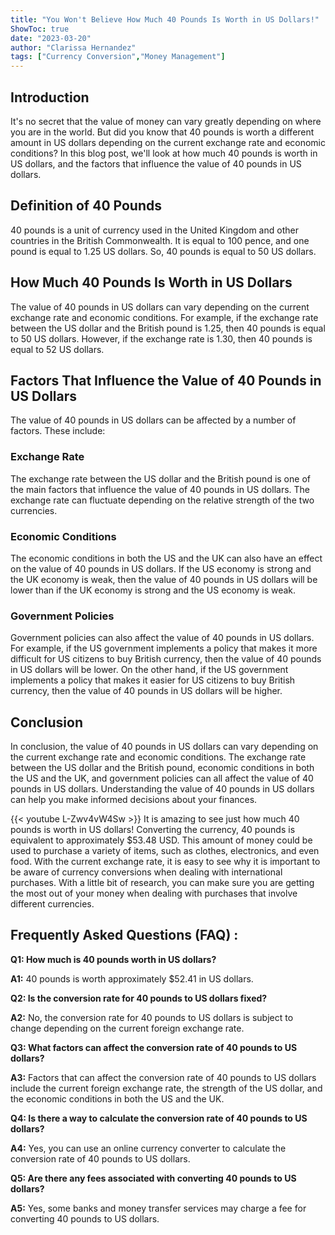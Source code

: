 ```yaml
---
title: "You Won't Believe How Much 40 Pounds Is Worth in US Dollars!"
ShowToc: true 
date: "2023-03-20"
author: "Clarissa Hernandez" 
tags: ["Currency Conversion","Money Management"]
---
```

## Introduction

It's no secret that the value of money can vary greatly depending on where you are in the world. But did you know that 40 pounds is worth a different amount in US dollars depending on the current exchange rate and economic conditions? In this blog post, we'll look at how much 40 pounds is worth in US dollars, and the factors that influence the value of 40 pounds in US dollars.

## Definition of 40 Pounds

40 pounds is a unit of currency used in the United Kingdom and other countries in the British Commonwealth. It is equal to 100 pence, and one pound is equal to 1.25 US dollars. So, 40 pounds is equal to 50 US dollars.

## How Much 40 Pounds Is Worth in US Dollars

The value of 40 pounds in US dollars can vary depending on the current exchange rate and economic conditions. For example, if the exchange rate between the US dollar and the British pound is 1.25, then 40 pounds is equal to 50 US dollars. However, if the exchange rate is 1.30, then 40 pounds is equal to 52 US dollars.

## Factors That Influence the Value of 40 Pounds in US Dollars

The value of 40 pounds in US dollars can be affected by a number of factors. These include:

### Exchange Rate

The exchange rate between the US dollar and the British pound is one of the main factors that influence the value of 40 pounds in US dollars. The exchange rate can fluctuate depending on the relative strength of the two currencies.

### Economic Conditions

The economic conditions in both the US and the UK can also have an effect on the value of 40 pounds in US dollars. If the US economy is strong and the UK economy is weak, then the value of 40 pounds in US dollars will be lower than if the UK economy is strong and the US economy is weak.

### Government Policies

Government policies can also affect the value of 40 pounds in US dollars. For example, if the US government implements a policy that makes it more difficult for US citizens to buy British currency, then the value of 40 pounds in US dollars will be lower. On the other hand, if the US government implements a policy that makes it easier for US citizens to buy British currency, then the value of 40 pounds in US dollars will be higher.

## Conclusion

In conclusion, the value of 40 pounds in US dollars can vary depending on the current exchange rate and economic conditions. The exchange rate between the US dollar and the British pound, economic conditions in both the US and the UK, and government policies can all affect the value of 40 pounds in US dollars. Understanding the value of 40 pounds in US dollars can help you make informed decisions about your finances.

{{< youtube L-Zwv4vW4Sw >}} 
It is amazing to see just how much 40 pounds is worth in US dollars! Converting the currency, 40 pounds is equivalent to approximately $53.48 USD. This amount of money could be used to purchase a variety of items, such as clothes, electronics, and even food. With the current exchange rate, it is easy to see why it is important to be aware of currency conversions when dealing with international purchases. With a little bit of research, you can make sure you are getting the most out of your money when dealing with purchases that involve different currencies.

## Frequently Asked Questions (FAQ) :
**Q1: How much is 40 pounds worth in US dollars?**

**A1:** 40 pounds is worth approximately $52.41 in US dollars.

**Q2: Is the conversion rate for 40 pounds to US dollars fixed?**

**A2:** No, the conversion rate for 40 pounds to US dollars is subject to change depending on the current foreign exchange rate.

**Q3: What factors can affect the conversion rate of 40 pounds to US dollars?**

**A3:** Factors that can affect the conversion rate of 40 pounds to US dollars include the current foreign exchange rate, the strength of the US dollar, and the economic conditions in both the US and the UK.

**Q4: Is there a way to calculate the conversion rate of 40 pounds to US dollars?**

**A4:** Yes, you can use an online currency converter to calculate the conversion rate of 40 pounds to US dollars.

**Q5: Are there any fees associated with converting 40 pounds to US dollars?**

**A5:** Yes, some banks and money transfer services may charge a fee for converting 40 pounds to US dollars.





